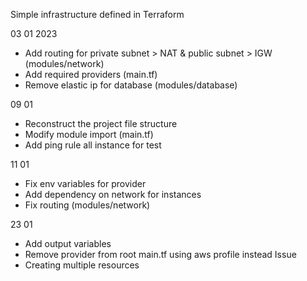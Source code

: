 Simple infrastructure defined in Terraform

03 01 2023 

- Add routing for private subnet > NAT & public subnet > IGW (modules/network)
- Add required providers (main.tf)
- Remove elastic ip for database (modules/database)

09 01 

- Reconstruct the project file structure
- Modify module import (main.tf)
- Add ping rule all instance for test

11 01 

- Fix env variables for provider
- Add dependency on network for instances
- Fix routing (modules/network)


23 01
- Add output variables
- Remove provider from root main.tf using aws profile instead
Issue
- Creating multiple resources